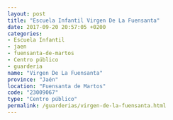 ```yaml
---
layout: post
title: "Escuela Infantil Virgen De La Fuensanta"
date: 2017-09-20 20:57:05 +0200
categories:
- Escuela Infantil
- jaen
- fuensanta-de-martos
- Centro público
- guarderia
name: "Virgen De La Fuensanta"
province: "Jaén"
location: "Fuensanta de Martos"
code: "23009067"
type: "Centro público"
permalink: /guarderias/virgen-de-la-fuensanta.html
---
```


